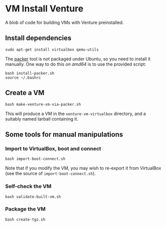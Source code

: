 VM Install Venture
==================

A blob of code for building VMs with Venture preinstalled.

## Install dependencies

    sudo apt-get install virtualbox qemu-utils

The [packer](http://www.packer.io/) tool is not packaged under Ubuntu,
so you need to install it manually.  One way to do this _on amd64_ is to use the
provided script:

    bash install-packer.sh
    source ~/.bashrc

## Create a VM
    bash make-venture-vm-via-packer.sh

This will produce a VM in the `venture-vm-virtualbox`
directory, and a suitably named tarball containing it.

## Some tools for manual manipulations

### Import to VirtualBox, boot and connect

    bash import-boot-connect.sh

Note that if you modify the VM, you may wish to re-export it from
VirtualBox (see the source of `import-boot-connect.sh`).

### Self-check the VM

    bash validate-built-vm.sh

### Package the VM 

    bash create-tgz.sh
